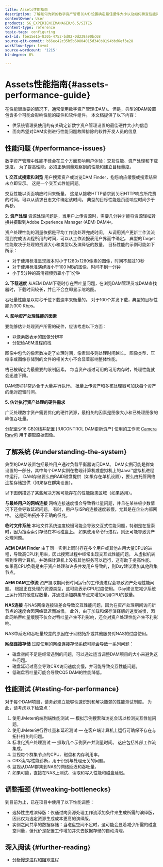 ```yaml
---
title: Assets性能指南
description: 了解如何为新的数字资产管理(DAM)设置确定最佳硬件大小以及如何排查性能问题
contentOwner: User
products: SG_EXPERIENCEMANAGER/6.5/SITES
content-type: reference
topic-tags: configuring
exl-id: fbe15e1b-830b-4752-bd02-0d239a90bc68
source-git-commit: b66ec42c35b5b60804015d340b8194bbd6ef3e28
workflow-type: tm+mt
source-wordcount: '1215'
ht-degree: 0%

---
```


# Assets性能指南{#assets-performance-guide}

在性能很重要的情况下，通常使用数字资产管理(DAM)。 但是，典型的DAM设置包含多个可能会影响性能的硬件和软件组件。 本文档提供了以下内容：

* 供系统管理员使用的有关确定新数字资产管理设置的最佳硬件大小的信息
* 面向希望对DAM实例进行性能问题故障排除的软件开发人员的信息

## 性能问题 {#performance-issues}

数字资产管理中性能不佳会在三个方面影响用户体验：交互性能、资产处理和下载速度。 为了提高性能，必须正确测量观察到的性能和建立目标量度。

**1. 交互式搜索和浏览** 用户搜索资产或浏览DAM Finder，抱怨响应缓慢或搜索结果未立即显示。 这是一个交互式性能问题。

交互性能以页面响应时间来衡量。 这是从接收HTTP请求到关闭HTTP响应所花费的时间，可以从请求日志文件确定该时间。 典型的目标性能是页面响应时间少于两秒。

**2. 资产处理** 资源处理问题是，当用户上传资源时，需要几分钟才能将资源轻松转换并摄取到Adobe Experience Manager (AEM) DAM中。

资产处理性能的测量依据是平均工作流处理完成时间。 从调用资产更新工作流流程到完成该流程所用的时间，可以从工作流报表用户界面中确定。 典型的Target性能取决于处理的资源大小和类型以及演绎版的数量。 目标性能的示例可能如下所示：

* 对于使用标准呈现版本时小于1280x1280像素的图像，时间不超过10秒
* 对于使用标准演绎版小于100 MB的图像，时间不到一分钟
* 小于5分钟的高清视频剪辑小于1分钟

**3. 下载速度** 从AEM DAM下载时存在吞吐量问题，在浏览DAM管理员或DAM查找器时，下载时间较长，并且不会立即显示缩略图。

吞吐量性能是以每秒千位下载速率来衡量的。 对于100个并发下载，典型的目标性能为300 Kbps。

**4. 影响资产处理性能的因素**

要能够估计处理资产所需的硬件，应该考虑以下方面：

* 以像素数表示的图像分辨率
* 分配给AEM进程的栈

图像中包含的像素数决定了处理时间，像素越多则处理时间越长。
图像类型、压缩率或图像存储到的文件的相关大小不会显着影响整体性能。

栈已被确定为最重要的限制因素。 每当资产超过可用的可用内存时，处理性能就会迅速下降。

DAM流程非常适合于大量并行执行。 批量上传资产和多核处理器可加快每个资产的绝对逗留时间。

**5. 估计执行资产处理的硬件需求**

广泛处理数字资产需要优化的硬件资源，最相关的因素是图像大小和已处理图像的峰值吞吐量。

分配至少16 GB的栈并配置 [!UICONTROL DAM更新资产] 使用的工作流 [Camera Raw包](/help/assets/camera-raw.md) 用于摄取原始图像。

## 了解系统 {#understanding-the-system}

典型的DAM设置包括最终用户通过负载平衡器访问DAM。 DAM实例可能是群集设置的一部分，其中每个DAM实例在物理计算机或虚拟机上的Java™虚拟机进程中运行。 DAM存储要么由RAID磁盘提供（如果存在单机设置），要么由托管网络连接存储提供（如果存在群集设置）。

以下图例描述了某些解决方案可能存在的性能隐患区域（如果适用）。

**与最终用户的网络连接** 网络连接速度慢会导致吞吐量问题，并且在某些极少数情况下还会导致延迟问题。 有时，用户与ISP的连接速度较慢，尤其是在企业内部网中。 这是网络拓扑不正确的征兆。

**临时文件系统** 本地文件系统速度较慢可能会导致交互式性能问题，特别是在搜索时，因为搜索索引存储在本地磁盘上。 如果使用命令行进程，则还可能导致资产处理问题。

**AEM DAM Finder** 由于同一实例上同时存在多个用户或其他占用大量CPU的进程，导致高CPU利用率，因此搜索过程中经常出现交互式性能问题。 从虚拟机转移到专用计算机，并确保计算机上没有其他服务可以运行，这有助于提高性能。 如果高CPU负载是由于资产处理和许多并发用户导致的，则Day建议添加其他群集节点。

**AEM DAM工作流** 资产摄取期间长时间运行的工作流进程会导致资产处理性能问题。 根据正在处理的资源类型，这可能表示CPU过度使用。 Day建议您减少系统上运行的其他进程数量，并通过添加群集节点来增加可用CPU的数量。

**NAS连接** 与NAS网络连接较差会导致交互性能问题，因为在资产处理期间访问新节点的速度会因网络延迟而减慢。 此外，由于加载和保存演绎版的速度减慢，因此网络吞吐量缓慢不仅会对吞吐量产生不利影响，还会对资产处理性能产生不利影响。

NAS中延迟和吞吐量较差的原因在于网络拓扑或其他服务对NAS的过度使用。

**网络连接存储** 过度使用的网络连接存储系统可能会导致一系列问题：

* 磁盘空间不足是经常遇到的问题，可以通过适当调整DAM项目的大小来避免这些问题。
* 磁盘延迟过高会导致CRX访问速度变慢，并可能导致交互性能问题。
* 低磁盘吞吐量可能会导致CQ5 DAM的性能降低。

## 性能测试 {#testing-for-performance}

对于每个DAM项目，请务必建立能够快速识别和解决瓶颈的性能测试制度。 为此，请考虑以下检查点：

1. 使用JMeter的端到端性能测试 — 模拟示例搜索和浏览会话以检测交互性能问题。
1. 使用JMeter进行吞吐量和延迟测试 — 在客户端计算机上运行可确保不存在与拓扑相关的问题。
1. 标准化资产处理测试 — 摄取几个示例资产并测量时间。 这应包括外部工作流集成。
1. 监视每个群集节点的CPU、磁盘和内存利用率。
1. CRX读/写性能诊断，用于识别与处理无关的问题。
1. 监视从DAM群集到NAS的网络延迟和吞吐量。
1. 如果可能，直接在NAS上测试、读取和写入性能和磁盘延迟。

## 调整瓶颈 {#tweaking-bottlenecks}

到目前为止，已在项目中使用了以下性能调整：

* 选择性生成演绎版：仅通过向资源处理工作流添加条件来生成所需的演绎版，因此仅为选定资源生成成本更高的演绎版。
* 实例之间共享的数据存储：当磁盘空间不足时，这可能会显着减少所需的磁盘空间量，但代价是配置工作增加并失去数据存储的自动清理。

## 深入阅读 {#further-reading}

* [分析慢速进程和阻塞进程](https://helpx.adobe.com/experience-manager/kb/AnalyzeSlowAndBlockedProcesses.html)
